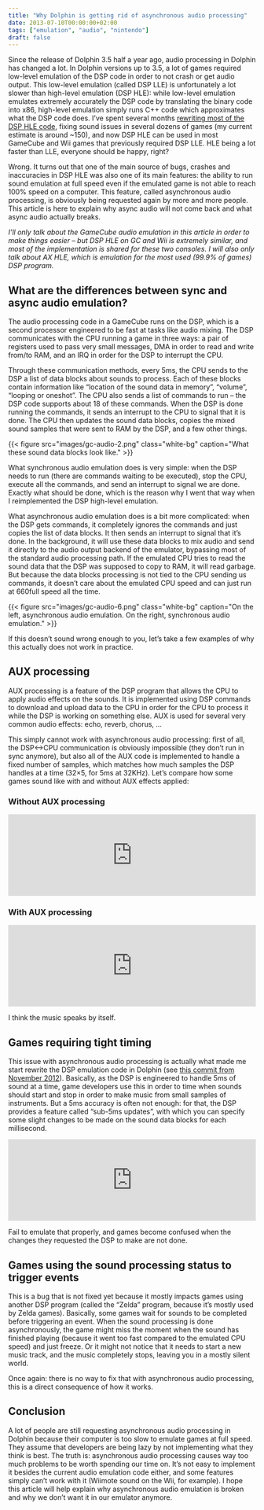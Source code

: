 ```yaml
---
title: "Why Dolphin is getting rid of asynchronous audio processing"
date: 2013-07-10T00:00:00+02:00
tags: ["emulation", "audio", "nintendo"]
draft: false
---
```


Since the release of Dolphin 3.5 half a year ago, audio processing in Dolphin
has changed a lot. In Dolphin versions up to 3.5, a lot of games required
low-level emulation of the DSP code in order to not crash or get audio output.
This low-level emulation (called DSP LLE) is unfortunately a lot slower than
high-level emulation (DSP HLE): while low-level emulation emulates extremely
accurately the DSP code by translating the binary code into x86, high-level
emulation simply runs C++ code which approximates what the DSP code does. I’ve
spent several months [rewriting most of the DSP HLE code](http://blog.lse.epita.fr/articles/38-emulating-the-gamecube-audio-processing-in-dolphin.html),
fixing sound issues in several dozens of games (my current estimate is around
~150), and now DSP HLE can be used in most GameCube and Wii games that
previously required DSP LLE.  HLE being a lot faster than LLE, everyone should
be happy, right?

Wrong. It turns out that one of the main source of bugs, crashes and
inaccuracies in DSP HLE was also one of its main features: the ability to run
sound emulation at full speed even if the emulated game is not able to reach
100% speed on a computer. This feature, called asynchronous audio processing,
is obviously being requested again by more and more people. This article is
here to explain why async audio will not come back and what async audio
actually breaks.

<!--more-->

*I’ll only talk about the GameCube audio emulation in this article in order to
make things easier – but DSP HLE on GC and Wii is extremely similar, and most
of the implementation is shared for these two consoles. I will also only talk
about AX HLE, which is emulation for the most used (99.9% of games) DSP
program.*

## What are the differences between sync and async audio emulation?

The audio processing code in a GameCube runs on the DSP, which is a second
processor engineered to be fast at tasks like audio mixing. The DSP
communicates with the CPU running a game in three ways: a pair of registers
used to pass very small messages, DMA in order to read and write from/to RAM,
and an IRQ in order for the DSP to interrupt the CPU.

Through these communication methods, every 5ms, the CPU sends to the DSP a list
of data blocks about sounds to process. Each of these blocks contain
information like “location of the sound data in memory”, “volume”, “looping or
oneshot”. The CPU also sends a list of commands to run – the DSP code supports
about 18 of these commands. When the DSP is done running the commands, it sends
an interrupt to the CPU to signal that it is done. The CPU then updates the
sound data blocks, copies the mixed sound samples that were sent to RAM by the
DSP, and a few other things.

{{< figure src="images/gc-audio-2.png" class="white-bg" caption="What these sound data blocks look like." >}}

What synchronous audio emulation does is very simple: when the DSP needs to run
(there are commands waiting to be executed), stop the CPU, execute all the
commands, and send an interrupt to signal we are done. Exactly what should be
done, which is the reason why I went that way when I reimplemented the DSP
high-level emulation.

What asynchronous audio emulation does is a bit more complicated: when the DSP
gets commands, it completely ignores the commands and just copies the list of
data blocks. It then sends an interrupt to signal that it’s done. In the
background, it will use these data blocks to mix audio and send it directly to
the audio output backend of the emulator, bypassing most of the standard audio
processing path. If the emulated CPU tries to read the sound data that the DSP
was supposed to copy to RAM, it will read garbage. But because the data blocks
processing is not tied to the CPU sending us commands, it doesn’t care about
the emulated CPU speed and can just run at 660full speed all the time.

{{< figure src="images/gc-audio-6.png" class="white-bg" caption="On the left, asynchronous audio emulation. On the right, synchronous audio emulation." >}}

If this doesn’t sound wrong enough to you, let’s take a few examples of why
this actually does not work in practice.

## AUX processing

AUX processing is a feature of the DSP program that allows the CPU to apply
audio effects on the sounds. It is implemented using DSP commands to download
and upload data to the CPU in order for the CPU to process it while the DSP is
working on something else. AUX is used for several very common audio effects:
echo, reverb, chorus, …

This simply cannot work with asynchronous audio processing: first of all, the
DSP<->CPU communication is obviously impossible (they don’t run in sync
anymore), but also all of the AUX code is implemented to handle a fixed number
of samples, which matches how much samples the DSP handles at a time (32×5, for
5ms at 32KHz). Let’s compare how some games sound like with and without AUX
effects applied:

### Without AUX processing

<iframe width="100%" height="166" scrolling="no" frameborder="no" src="https://w.soundcloud.com/player/?url=http%3A%2F%2Fapi.soundcloud.com%2Ftracks%2F67619519"></iframe>

### With AUX processing

<iframe width="100%" height="166" scrolling="no" frameborder="no" src="https://w.soundcloud.com/player/?url=http%3A%2F%2Fapi.soundcloud.com%2Ftracks%2F67619338"></iframe>

I think the music speaks by itself.

## Games requiring tight timing

This issue with asynchronous audio processing is actually what made me start
rewrite the DSP emulation code in Dolphin (see [this commit from November 2012](https://github.com/dolphin-emu/dolphin/commit/16060290c2dc3cac5c1cb4643d460bb778cc121d)).
Basically, as the DSP is engineered to handle 5ms of sound at a time, game
developers use this in order to time when sounds should start and stop in order
to make music from small samples of instruments. But a 5ms accuracy is often
not enough: for that, the DSP provides a feature called “sub-5ms updates”, with
which you can specify some slight changes to be made on the sound data blocks
for each millisecond.

<iframe width="100%" height="166" scrolling="no" frameborder="no" src="https://w.soundcloud.com/player/?url=http%3A%2F%2Fapi.soundcloud.com%2Ftracks%2F100518911"></iframe>

Fail to emulate that properly, and games become confused when the changes they
requested the DSP to make are not done.

## Games using the sound processing status to trigger events

This is a bug that is not fixed yet because it mostly impacts games using
another DSP program (called the “Zelda” program, because it’s mostly used by
Zelda games). Basically, some games wait for sounds to be completed before
triggering an event. When the sound processing is done asynchronously, the game
might miss the moment when the sound has finished playing (because it went too
fast compared to the emulated CPU speed) and just freeze. Or it might not
notice that it needs to start a new music track, and the music completely
stops, leaving you in a mostly silent world.

Once again: there is no way to fix that with asynchronous audio processing,
this is a direct consequence of how it works.

## Conclusion

A lot of people are still requesting asynchronous audio processing in Dolphin
because their computer is too slow to emulate games at full speed. They assume
that developers are being lazy by not implementing what they think is best. The
truth is: asynchronous audio processing causes way too much problems to be
worth spending our time on. It’s not easy to implement it besides the current
audio emulation code either, and some features simply can’t work with it
(Wiimote sound on the Wii, for example). I hope this article will help explain
why asynchronous audio emulation is broken and why we don’t want it in our
emulator anymore.
